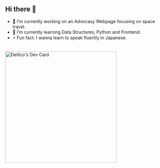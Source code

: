<!--
- 👯 I’m looking to collaborate on ...
- 🤔 I’m looking for help with ...

- 💬 Ask me about ...
- 📫 How to reach me: -->
## Hi there 👋

- 🔭 I’m currently working on an Advocasy Webpage focusing on space travel.
- 🌱 I’m currently learning Data Structures, Python and Frontend.
- ⚡ Fun fact: I wanna learn to speak fluently in Japanese.

##
<a href="https://app.daily.dev/dellico"><img src="https://api.daily.dev/devcards/v2/YiXpNIRxKQQMlS74WoqSG.png?type=default&r=yle" width="356" alt="Dellico's Dev Card"/></a>

##




